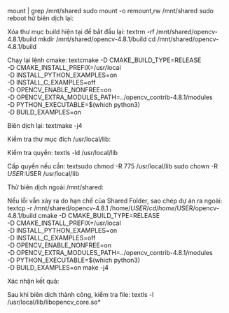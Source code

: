 mount | grep /mnt/shared
sudo mount -o remount,rw /mnt/shared
sudo reboot
hử biên dịch lại:

Xóa thư mục build hiện tại để bắt đầu lại:
textrm -rf /mnt/shared/opencv-4.8.1/build
mkdir /mnt/shared/opencv-4.8.1/build
cd /mnt/shared/opencv-4.8.1/build

Chạy lại lệnh cmake:
textcmake -D CMAKE_BUILD_TYPE=RELEASE \
-D CMAKE_INSTALL_PREFIX=/usr/local \
-D INSTALL_PYTHON_EXAMPLES=on \
-D INSTALL_C_EXAMPLES=off \
-D OPENCV_ENABLE_NONFREE=on \
-D OPENCV_EXTRA_MODULES_PATH=../opencv_contrib-4.8.1/modules \
-D PYTHON_EXECUTABLE=$(which python3) \
-D BUILD_EXAMPLES=on

Biên dịch lại:
textmake -j4



Kiểm tra thư mục đích /usr/local/lib:

Kiểm tra quyền:
textls -ld /usr/local/lib

Cấp quyền nếu cần:
textsudo chmod -R 775 /usr/local/lib
sudo chown -R $USER:$USER /usr/local/lib



Thử biên dịch ngoài /mnt/shared:

Nếu lỗi vẫn xảy ra do hạn chế của Shared Folder, sao chép dự án ra ngoài:
textcp -r /mnt/shared/opencv-4.8.1 /home/$USER/
cd /home/$USER/opencv-4.8.1/build
cmake -D CMAKE_BUILD_TYPE=RELEASE \
-D CMAKE_INSTALL_PREFIX=/usr/local \
-D INSTALL_PYTHON_EXAMPLES=on \
-D INSTALL_C_EXAMPLES=off \
-D OPENCV_ENABLE_NONFREE=on \
-D OPENCV_EXTRA_MODULES_PATH=../opencv_contrib-4.8.1/modules \
-D PYTHON_EXECUTABLE=$(which python3) \
-D BUILD_EXAMPLES=on
make -j4



Xác nhận kết quả:

Sau khi biên dịch thành công, kiểm tra file:
textls -l /usr/local/lib/libopencv_core.so*
